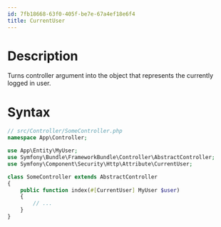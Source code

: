 ```yaml
---
id: 7fb18668-63f0-405f-be7e-67a4ef18e6f4
title: CurrentUser
---
```


# Description

Turns controller argument into the object that represents the currently
logged in user.

# Syntax

``` php
// src/Controller/SomeController.php
namespace App\Controller;

use App\Entity\MyUser;
use Symfony\Bundle\FrameworkBundle\Controller\AbstractController;
use Symfony\Component\Security\Http\Attribute\CurrentUser;

class SomeController extends AbstractController
{
    public function index(#[CurrentUser] MyUser $user)
    {
        // ...
    }
}
```
